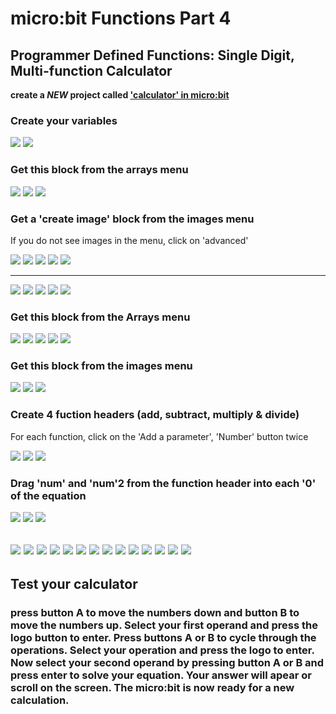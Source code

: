 # micro:bit Functions Part 4
## Programmer Defined Functions: Single Digit, Multi-function Calculator

**create a *NEW* project called ['calculator' in micro:bit](https://makecode.microbit.org/)**

### Create your variables
![](https://github.com/SAYbaw/Gotham/blob/main/images/microbit/calculator/00.png)
![](https://github.com/SAYbaw/Gotham/blob/main/images/microbit/calculator/01.png)
### Get this block from the arrays menu
![](https://github.com/SAYbaw/Gotham/blob/main/images/microbit/calculator/02.png)
![](https://github.com/SAYbaw/Gotham/blob/main/images/microbit/calculator/03.png)
![](https://github.com/SAYbaw/Gotham/blob/main/images/microbit/calculator/04.png)
### Get a 'create image' block from the images menu
If you do not see images in the menu, click on 'advanced'

![](https://github.com/SAYbaw/Gotham/blob/main/images/microbit/calculator/05.png)
![](https://github.com/SAYbaw/Gotham/blob/main/images/microbit/calculator/06.png)
![](https://github.com/SAYbaw/Gotham/blob/main/images/microbit/calculator/07.png)
![](https://github.com/SAYbaw/Gotham/blob/main/images/microbit/calculator/08.png)
![](https://github.com/SAYbaw/Gotham/blob/main/images/microbit/calculator/09.png)

---

![](https://github.com/SAYbaw/Gotham/blob/main/images/microbit/calculator/10.png)
![](https://github.com/SAYbaw/Gotham/blob/main/images/microbit/calculator/11.png)
![](https://github.com/SAYbaw/Gotham/blob/main/images/microbit/calculator/12.png)
![](https://github.com/SAYbaw/Gotham/blob/main/images/microbit/calculator/13.png)
![](https://github.com/SAYbaw/Gotham/blob/main/images/microbit/calculator/14.png)
### Get this block from the Arrays menu
![](https://github.com/SAYbaw/Gotham/blob/main/images/microbit/calculator/15.png)
![](https://github.com/SAYbaw/Gotham/blob/main/images/microbit/calculator/16.png)
![](https://github.com/SAYbaw/Gotham/blob/main/images/microbit/calculator/17.png)
![](https://github.com/SAYbaw/Gotham/blob/main/images/microbit/calculator/18.png)
![](https://github.com/SAYbaw/Gotham/blob/main/images/microbit/calculator/19.png)
### Get this block from the images menu
![](https://github.com/SAYbaw/Gotham/blob/main/images/microbit/calculator/20.png)
![](https://github.com/SAYbaw/Gotham/blob/main/images/microbit/calculator/21.png)
![](https://github.com/SAYbaw/Gotham/blob/main/images/microbit/calculator/22.png)
### Create 4 fuction headers (add, subtract, multiply & divide)
For each function, click on the 'Add a parameter', 'Number' button twice

![](https://github.com/SAYbaw/Gotham/blob/main/images/microbit/calculator/23.png)
![](https://github.com/SAYbaw/Gotham/blob/main/images/microbit/calculator/24.png)
![](https://github.com/SAYbaw/Gotham/blob/main/images/microbit/calculator/25.png)
### Drag 'num' and 'num'2 from the function header into each '0' of the equation
![](https://github.com/SAYbaw/Gotham/blob/main/images/microbit/calculator/26.png)
![](https://github.com/SAYbaw/Gotham/blob/main/images/microbit/calculator/27.png)
![](https://github.com/SAYbaw/Gotham/blob/main/images/microbit/calculator/28.png)

![](https://github.com/SAYbaw/Gotham/blob/main/images/microbit/calculator/29.png)
![](https://github.com/SAYbaw/Gotham/blob/main/images/microbit/calculator/30.png)
![](https://github.com/SAYbaw/Gotham/blob/main/images/microbit/calculator/31.png)
![](https://github.com/SAYbaw/Gotham/blob/main/images/microbit/calculator/32.png)
![](https://github.com/SAYbaw/Gotham/blob/main/images/microbit/calculator/33.png)
![](https://github.com/SAYbaw/Gotham/blob/main/images/microbit/calculator/34.png)
![](https://github.com/SAYbaw/Gotham/blob/main/images/microbit/calculator/35.png)
![](https://github.com/SAYbaw/Gotham/blob/main/images/microbit/calculator/36.png)
![](https://github.com/SAYbaw/Gotham/blob/main/images/microbit/calculator/37.png)
![](https://github.com/SAYbaw/Gotham/blob/main/images/microbit/calculator/28a.png)
![](https://github.com/SAYbaw/Gotham/blob/main/images/microbit/calculator/38.png)
![](https://github.com/SAYbaw/Gotham/blob/main/images/microbit/calculator/39.png)
![](https://github.com/SAYbaw/Gotham/blob/main/images/microbit/calculator/40.png)
![](https://github.com/SAYbaw/Gotham/blob/main/images/microbit/calculator/41.png)
---
## Test your calculator
### press button A to move the numbers down and button B to move the numbers up. Select your first operand and press the logo button to enter. Press buttons A or B to cycle through the operations. Select your operation and press the logo to enter. Now select your second operand by pressing button A or B and press enter to solve your equation. Your answer will apear or scroll on the screen. The micro:bit is now ready for a new calculation.

